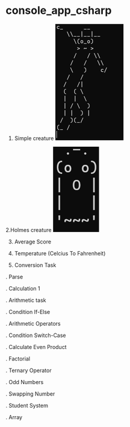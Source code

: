 # console_app_csharp

1. Simple creature
![Simple Creature](simple_creature.png)

2.Holmes creature
![Basic Creature](basiccreature.png)

3. Average Score

4. Temperature (Celcius To Fahrenheit)

5. Conversion Task

. Parse 

. Calculation 1

. Arithmetic task

. Condition If-Else 

. Arithmetic Operators

. Condition Switch-Case

. Calculate Even Product

. Factorial

. Ternary Operator

. Odd Numbers

. Swapping Number

. Student System

. Array 




